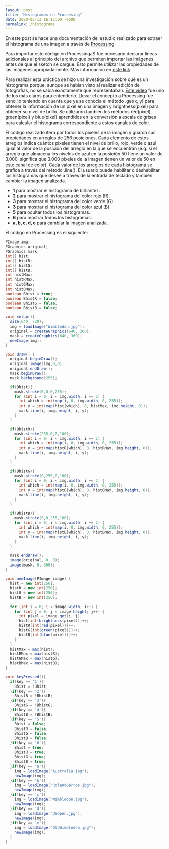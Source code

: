 ```yaml
---
layout: post
title: "Histogramas en Processing"
date: 2020-06-13 16:13:00 -0500
permalink: /histograms
---
```


En este post se hace una documentación del estudio realizado para extraer el histograma de una imagen a través de [Processing](https://processing.org/).

<script src="processing.js"></script>

Para importar este código en ProcessingJS fue necesario declarar líneas adicionales al principio del archivo que permiten importar las imágenes antes de que el sketch se cargue. Esto permite utilizar las propiedades de las imágenes apropiadamente. Más información en [este link](http://processingjs.org/articles/jsQuickStart.html#synchronousIO).

Para realizar esta práctica se hizo una investigación sobre qué es un histograma porque, aunque se habían visto al realizar edición de fotografías, no se sabía exactamente qué representaban. [Este video](https://www.youtube.com/watch?v=2LhfSgrjdGo) fue uno de los más claros para entenderlo. Llevar el concepto a Processing fue sencillo teniendo en cuenta que ya se conocía el método .get(x, y) para obtener la información de un pixel en una imagen y brightness(pixel) para obtener su nivel de brillo. Se utilizaron también los métodos red(pixel), green(pixel) y blue(pixel) aprendidos en la conversión a escala de grises para calcular el histograma correspondiente a estos canales de color.

El código realizado itera por todos los pixeles de la imagen y guarda sus propiedades en arreglos de 256 posiciones. Cada elemento de estos arreglos indica cuántos pixeles tienen el nivel de brillo, rojo, verde o azul igual al valor de la posición del arreglo en la que se encuentran (e.g. si el arreglo que almacena los niveles de azul en la posición 50 tiene un valor de 3.000, significa que 3.000 pixeles de la imagen tienen un valor de 50 en este canal de color). Cada valor de los arreglos de cada histograma se grafica a través del método .line(). El usuario puede habilitar o deshabilitar los histogramas que deseé a través de la entrada de teclado y también cambiar la imagen analizada.

- **1** para mostrar el histograma de brillantez.
- **2** para mostrar el histograma del color rojo (R).
- **3** para mostrar el histograma del color verde (G).
- **3** para mostrar el histograma del color azul (B).
- **5** para ocultar todos los histogramas.
- **6** para mostrar todos los histogramas.
- **a, b, c, d, e** para cambiar la imagen analizada.

<canvas data-processing-sources="/sketches/histogram/histogram.pde"></canvas>

El código en Processing es el siguiente:

```java
PImage img;
PGraphics original;
PGraphics mask;
int[] hist;
int[] histR;
int[] histG;
int[] histB;
int histMax;
int histRMax;
int histGMax;
int histBMax;
boolean Bhist = true;
boolean BhistR = false;
boolean BhistG = false;
boolean BhistB = false;

void setup(){
  size(640, 720);
  img = loadImage("Wimbledon.jpg");
  original = createGraphics(640, 360);
  mask = createGraphics(640, 360);
  newImage(img);
}

void draw() {
  original.beginDraw();
  original.image(img,0,0);
  original.endDraw();
  mask.beginDraw();
  mask.background(255);

  if(Bhist){
    mask.stroke(0,0,0,255);
    for (int i = 0; i < img.width; i += 2) {
      int which = int(map(i, 0, img.width, 0, 255));
      int y = int(map(hist[which], 0, histMax, img.height, 0));
      mask.line(i, img.height, i, y);
    }
  }

  if(BhistR){
    mask.stroke(255,0,0,100);
    for (int i = 0; i < img.width; i += 2) {
      int which = int(map(i, 0, img.width, 0, 255));
      int y = int(map(histR[which], 0, histRMax, img.height, 0));
      mask.line(i, img.height, i, y);
    }
  }

  if(BhistG){
    mask.stroke(0,255,0,100);
    for (int i = 0; i < img.width; i += 2) {
      int which = int(map(i, 0, img.width, 0, 255));
      int y = int(map(histG[which], 0, histGMax, img.height, 0));
      mask.line(i, img.height, i, y);
    }
  }

  if(BhistB){
    mask.stroke(0,0,255,100);
    for (int i = 0; i < img.width; i += 2) {
      int which = int(map(i, 0, img.width, 0, 255));
      int y = int(map(histB[which], 0, histBMax, img.height, 0));
      mask.line(i, img.height, i, y);
    }
  }

  mask.endDraw();
  image(original, 0, 0);
  image(mask, 0, 360);
}

void newImage(PImage image) {
  hist = new int[256];
  histR = new int[256];
  histG = new int[256];
  histB = new int[256];

  for (int i = 0; i < image.width; i++) {
    for (int j = 0; j < image.height; j++) {
      int pixel = image.get(i, j);
      hist[int(brightness(pixel))]++;
      histR[int(red(pixel))]++;
      histG[int(green(pixel))]++;
      histB[int(blue(pixel))]++;
    }
  }
  histMax = max(hist);
  histRMax = max(histR);
  histGMax = max(histG);
  histBMax = max(histB);
}

void keyPressed(){
  if(key == '1'){
    Bhist = !Bhist;
  }if(key == '2'){
    BhistR = !BhistR;
  }if(key == '3'){
    BhistG = !BhistG;
  }if(key == '4'){
    BhistB = !BhistB;
  }if(key == '5'){
    Bhist = false;
    BhistR = false;
    BhistG = false;
    BhistB = false;
  }if(key == '6'){
    Bhist = true;
    BhistR = true;
    BhistG = true;
    BhistB = true;
  }if(key == 'a'){
    img = loadImage("Australia.jpg");
    newImage(img);
  }if(key == 'b'){
    img = loadImage("RolandGarros.jpg");
    newImage(img);
  }if(key == 'c'){
    img = loadImage("Wimbledon.jpg");
    newImage(img);
  }if(key == 'd'){
    img = loadImage("USOpen.jpg");
    newImage(img);
  }if(key == 'e'){
    img = loadImage("OldWimbledon.jpg");
    newImage(img);
  }
}

```
